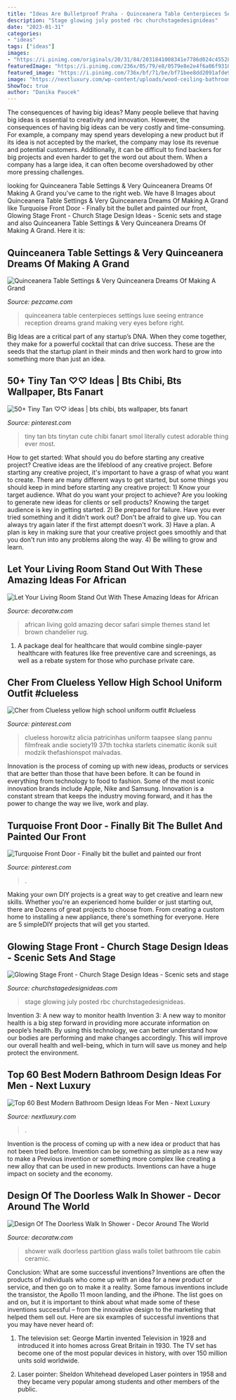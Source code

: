```yaml
---
title: "Ideas Are Bulletproof Praha - Quinceanera Table Centerpieces Settings Luxe Seeing Entrance Reception Dreams Grand Making Very Eyes Before Right"
description: "Stage glowing july posted rbc churchstagedesignideas"
date: "2023-01-31"
categories:
- "ideas"
tags: ["ideas"]
images:
- "https://i.pinimg.com/originals/20/31/84/2031841008341e7786d024c455281773.jpg"
featuredImage: "https://i.pinimg.com/236x/05/79/e8/0579e8e2e4f6a06f93105f41c2b2b821.jpg"
featured_image: "https://i.pinimg.com/736x/bf/71/be/bf71bee8dd2091afde9ff640e7ed7a79.jpg"
image: "https://nextluxury.com/wp-content/uploads/wood-ceiling-bathroom-design-ideas.jpg"
ShowToc: true
author: "Danika Paucek"
---
```



The consequences of having big ideas?
Many people believe that having big ideas is essential to creativity and innovation. However, the consequences of having big ideas can be very costly and time-consuming. For example, a company may spend years developing a new product but if its idea is not accepted by the market, the company may lose its revenue and potential customers. Additionally, it can be difficult to find backers for big projects and even harder to get the word out about them. When a company has a large idea, it can often become overshadowed by other more pressing challenges.

	

		
looking for Quinceanera Table Settings &amp; Very Quinceanera Dreams Of Making A Grand you've came to the right web. We have 8 Images about Quinceanera Table Settings &amp; Very Quinceanera Dreams Of Making A Grand like Turquoise Front Door - Finally bit the bullet and painted our front, Glowing Stage Front - Church Stage Design Ideas - Scenic sets and stage and also Quinceanera Table Settings &amp; Very Quinceanera Dreams Of Making A Grand. Here it is:
		
    
## Quinceanera Table Settings &amp; Very Quinceanera Dreams Of Making A Grand

<img loading=lazy src="https://i.pinimg.com/originals/20/31/84/2031841008341e7786d024c455281773.jpg" onerror="this.onerror=null;this.src='https://tse4.mm.bing.net/th?id=OIP.6-s0hPBAUdbAhr664FOMlQHaLH&amp;pid=15.1';" alt="Quinceanera Table Settings &amp; Very Quinceanera Dreams Of Making A Grand">

_Source: pezcame.com_

>quinceanera table centerpieces settings luxe seeing entrance reception dreams grand making very eyes before right. 

	

Big Ideas are a critical part of any startup’s DNA. When they come together, they make for a powerful cocktail that can drive success. These are the seeds that the startup plant in their minds and then work hard to grow into something more than just an idea. 

    
## 50+ Tiny Tan ♡♡ Ideas | Bts Chibi, Bts Wallpaper, Bts Fanart

<img loading=lazy src="https://i.pinimg.com/236x/05/79/e8/0579e8e2e4f6a06f93105f41c2b2b821.jpg" onerror="this.onerror=null;this.src='https://tse3.mm.bing.net/th?id=OIP.VH3pSU9119bZ7A0lGQYpiQAAAA&amp;pid=15.1';" alt="50+ Tiny Tan ♡♡ ideas | bts chibi, bts wallpaper, bts fanart">

_Source: pinterest.com_

>tiny tan bts tinytan cute chibi fanart smol literally cutest adorable thing ever most. 

	

How to get started: What should you do before starting any creative project?
Creative ideas are the lifeblood of any creative project. Before starting any creative project, it's important to have a grasp of what you want to create. There are many different ways to get started, but some things you should keep in mind before starting any creative project: 1) Know your target audience. What do you want your project to achieve? Are you looking to generate new ideas for clients or sell products? Knowing the target audience is key in getting started. 2) Be prepared for failure. Have you ever tried something and it didn't work out? Don't be afraid to give up. You can always try again later if the first attempt doesn't work. 3) Have a plan. A plan is key in making sure that your creative project goes smoothly and that you don't run into any problems along the way. 4) Be willing to grow and learn.

    
## Let Your Living Room Stand Out With These Amazing Ideas For African

<img loading=lazy src="https://decoratw.com/wp-content/uploads/2016/07/safari-style-black-and-white-comfort-area-rug-varnished-wood-floor-tile-brown-stain-wall-black-stain-wooden-console-table-brushed-gold-table-lamp-round-black-stain-metal-coffee-table-with-transparent.jpg" onerror="this.onerror=null;this.src='https://tse1.mm.bing.net/th?id=OIP.PFlYls4iWCQP871xeGo9owHaFj&amp;pid=15.1';" alt="Let Your Living Room Stand Out With These Amazing Ideas for African">

_Source: decoratw.com_

>african living gold amazing decor safari simple themes stand let brown chandelier rug. 

	

1) A package deal for healthcare that would combine single-payer healthcare with features like free preventive care and screenings, as well as a rebate system for those who purchase private care.

    
## Cher From Clueless Yellow High School Uniform Outfit #clueless

<img loading=lazy src="https://i.pinimg.com/736x/bf/71/be/bf71bee8dd2091afde9ff640e7ed7a79.jpg" onerror="this.onerror=null;this.src='https://tse2.mm.bing.net/th?id=OIP.YOCRqQ6ojRrUXfXTkSvAGgHaI7&amp;pid=15.1';" alt="Cher from Clueless yellow high school uniform outfit #clueless">

_Source: pinterest.com_

>clueless horowitz alicia patricinhas uniform taapsee slang pannu filmfreak andie society19 37th tochka starlets cinematic ikonik suit modzik thefashionspot malvadas. 

	

Innovation is the process of coming up with new ideas, products or services that are better than those that have been before. It can be found in everything from technology to food to fashion. Some of the most iconic innovation brands include Apple, Nike and Samsung. Innovation is a constant stream that keeps the industry moving forward, and it has the power to change the way we live, work and play.

    
## Turquoise Front Door - Finally Bit The Bullet And Painted Our Front

<img loading=lazy src="https://i.pinimg.com/originals/e5/54/e1/e554e195e0ed9177d2e0cc0a05bbcda5.jpg" onerror="this.onerror=null;this.src='https://tse4.mm.bing.net/th?id=OIP.QkACOJ78oPqW9J2MLCPZswHaJ4&amp;pid=15.1';" alt="Turquoise Front Door - Finally bit the bullet and painted our front">

_Source: pinterest.com_

>. 

	

Making your own DIY projects is a great way to get creative and learn new skills. Whether you're an experienced home builder or just starting out, there are Dozens of great projects to choose from. From creating a custom home to installing a new appliance, there's something for everyone. Here are 5 simpleDIY projects that will get you started.

    
## Glowing Stage Front - Church Stage Design Ideas - Scenic Sets And Stage

<img loading=lazy src="https://churchstagedesignideas.com/wp-content/uploads/2014/06/RBC-13.jpg" onerror="this.onerror=null;this.src='https://tse2.mm.bing.net/th?id=OIP._c8PvAu1pMzUczl6SOA-mQHaDq&amp;pid=15.1';" alt="Glowing Stage Front - Church Stage Design Ideas - Scenic sets and stage">

_Source: churchstagedesignideas.com_

>stage glowing july posted rbc churchstagedesignideas. 

	

Invention 3: A new way to monitor health
Invention 3: A new way to monitor health is a big step forward in providing more accurate information on people’s health. By using this technology, we can better understand how our bodies are performing and make changes accordingly. This will improve our overall health and well-being, which in turn will save us money and help protect the environment.

    
## Top 60 Best Modern Bathroom Design Ideas For Men - Next Luxury

<img loading=lazy src="https://nextluxury.com/wp-content/uploads/wood-ceiling-bathroom-design-ideas.jpg" onerror="this.onerror=null;this.src='https://tse1.mm.bing.net/th?id=OIP.rCI1hyWdA9riMxC4uSivqQAAAA&amp;pid=15.1';" alt="Top 60 Best Modern Bathroom Design Ideas For Men - Next Luxury">

_Source: nextluxury.com_

>. 

	

Invention is the process of coming up with a new idea or product that has not been tried before. Invention can be something as simple as a new way to make a Previous invention or something more complex like creating a new alloy that can be used in new products. Inventions can have a huge impact on society and the economy.

    
## Design Of The Doorless Walk In Shower - Decor Around The World

<img loading=lazy src="https://decoratw.com/wp-content/uploads/2015/12/white-porcelain-bathroom-wall-tile-glass-shower-cabin-partition-walls-toilet-paper-holder-ceramic-flooring-tile-wall-lamps.jpg" onerror="this.onerror=null;this.src='https://tse1.mm.bing.net/th?id=OIP.tHuSu2DMN3epEh1upX9s5wHaLH&amp;pid=15.1';" alt="Design Of The Doorless Walk In Shower - Decor Around The World">

_Source: decoratw.com_

>shower walk doorless partition glass walls toilet bathroom tile cabin ceramic. 

	

Conclusion: What are some successful inventions?
Inventions are often the products of individuals who come up with an idea for a new product or service, and then go on to make it a reality. Some famous inventions include the transistor, the Apollo 11 moon landing, and the iPhone. The list goes on and on, but it is important to think about what made some of these inventions successful – from the innovative design to the marketing that helped them sell out. Here are six examples of successful inventions that you may have never heard of:
1. The television set: George Martin invented Television in 1928 and introduced it into homes across Great Britain in 1930. The TV set has become one of the most popular devices in history, with over 150 million units sold worldwide.

2. Laser pointer: Sheldon Whitehead developed Laser pointers in 1958 and they became very popular among students and other members of the public.

